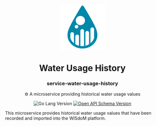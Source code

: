 <div align="center">
<img height="150px" src="https://raw.githubusercontent.com/wisdom-oss/brand/main/svg/standalone_color.svg">
<h1 align="center">Water Usage History</h1>
<h3 align="center">service-water-usage-history</h3>
<p align="center">⚙️ A microservice providing historical water usage values</p>
<img src="https://img.shields.io/github/go-mod/go-version/wisdom-oss/service-water-usage-history?style=for-the-badge" alt="Go Lang Version"/>
<a href="openapi.yaml">
<img src="https://img.shields.io/badge/Schema%20Version-3.0.0-6BA539?style=for-the-badge&logo=OpenAPI%20Initiative" alt="Open API Schema Version"/></a>
</div>

This microservice provides historical water usage values that have been recorded
and imported into the WISdoM platform.


